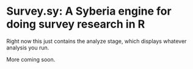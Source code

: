 # Survey.sy: A Syberia engine for doing survey research in R

Right now this just contains the analyze stage, which displays whatever analysis you run.

More coming soon.
